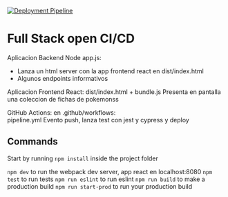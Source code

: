 [![Deployment Pipeline](https://github.com/midudev/pokedex-for-ci/actions/workflows/pipeline.yml/badge.svg)](https://github.com/midudev/pokedex-for-ci/actions/workflows/pipeline.yml)

# Full Stack open CI/CD

Aplicacion Backend Node  app.js:
  - Lanza un html server con la app frontend react en dist/index.html
  - Algunos endpoints informativos

Aplicacion Frontend React:  dist/index.html + bundle.js
      Presenta en pantalla una coleccion de fichas de pokemonss

GitHub Actions: en .github/workflows:  
    pipeline.yml    Evento push, lanza test con jest y cypress y deploy


## Commands

Start by running `npm install` inside the project folder

`npm dev` to run the webpack dev server, app react en localhost:8080
`npm test` to run tests
`npm run eslint` to run eslint
`npm run build` to make a production build
`npm run start-prod` to run your production build
